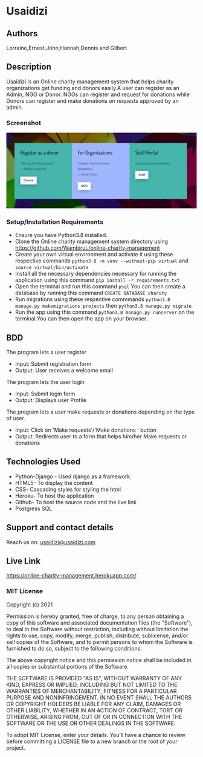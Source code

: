 #  Usaidizi 
## Authors
Lorraine,Ernest,John,Hannah,Dennis and Gilbert
## Description
Usaidizi is an Online charity management system that helps charity organizations get funding and donors easily.A user can register as an Admin, NGO or Donor. NGOs can register and request for donations while Donors can register and make donations on requests approved by an admin.
### Screenshot
![](./static/images/landing.png)
### Setup/Installation Requirements
* Ensure you have Python3.8 installed.
* Clone the Online charity management system directory using https://github.com/WambiruL/online-charity-management
* Create your own virtual environment and activate it using these respective commands `python3.8 -m venv --without-pip virtual` and  `source virtual/bin/activate`
* Install all the necessary dependencies necessary for running the application using this command `pip install -r requirements.txt`
* Open the terminal and run this command `psql` You can then create a database by running this command
`CREATE DATABASE charity`
* Run migrations using these respective commmands `python3.8 manage.py makemigrations projects` then `python3.8 manage.py migrate`
* Run the app using this command `python3.8 manage.py runserver` on the terminal.You can then open the app on your browser.
## BDD
The program lets a user register
* Input: Submit registration form
* Output: User receives a welcome email

The program lets the user login
* Input: Submit login form
* Output: Displays user Profile 

The program lets a user make requests or donations depending on the type of user.
* Input: Click on 'Make requests'/'Make donations ' button
* Output: Redirects user to a form that helps him/her Make requests or donations

## Technologies Used
* Python-Django - Used django as a framework.
* HTML5- To display the content
* CSS- Cascading styles for styling the html
* Heroku- To host the application
* Github- To host the source code and the live link
* Postgress SQL
## Support and contact details
Reach us on: usaidizi@usaidizi.com
## Live Link
https://online-charity-management.herokuapp.com/

### MIT License

Copyright (c) 2021 

Permission is hereby granted, free of charge, to any person obtaining a copy of this software and associated documentation files (the "Software"), to deal in the Software without restriction, including without limitation the rights to use, copy, modify, merge, publish, distribute, sublicense, and/or sell copies of the Software, and to permit persons to whom the Software is furnished to do so, subject to the following conditions:

The above copyright notice and this permission notice shall be included in all copies or substantial portions of the Software.

THE SOFTWARE IS PROVIDED "AS IS", WITHOUT WARRANTY OF ANY KIND, EXPRESS OR IMPLIED, INCLUDING BUT NOT LIMITED TO THE WARRANTIES OF MERCHANTABILITY, FITNESS FOR A PARTICULAR PURPOSE AND NONINFRINGEMENT. IN NO EVENT SHALL THE AUTHORS OR COPYRIGHT HOLDERS BE LIABLE FOR ANY CLAIM, DAMAGES OR OTHER LIABILITY, WHETHER IN AN ACTION OF CONTRACT, TORT OR OTHERWISE, ARISING FROM, OUT OF OR IN CONNECTION WITH THE SOFTWARE OR THE USE OR OTHER DEALINGS IN THE SOFTWARE.

To adopt MIT License, enter your details. You’ll have a chance to review before committing a LICENSE file to a new branch or the root of your project.

